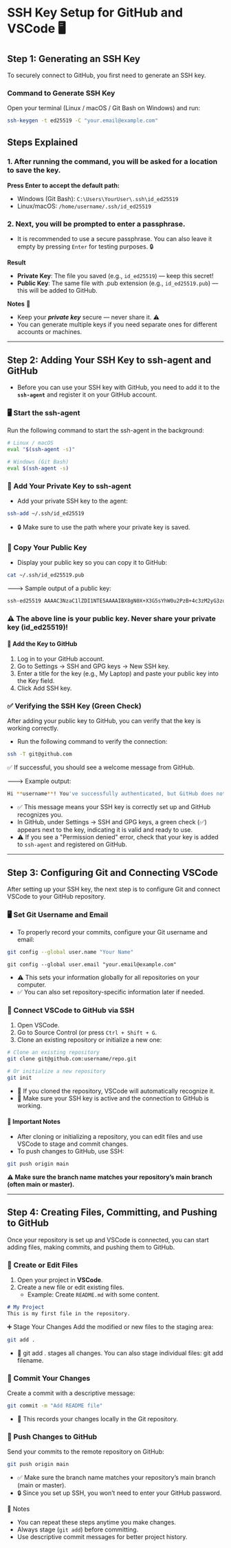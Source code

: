 # SSH Key Setup for GitHub and VSCode 🖥️

## Step 1: Generating an SSH Key

To securely connect to GitHub, you first need to generate an SSH key.

### Command to Generate SSH Key

Open your terminal (Linux / macOS / Git Bash on Windows) and run:

```bash
ssh-keygen -t ed25519 -C "your.email@example.com"
```

## Steps Explained
### 1. After running the command, you will be asked for a location to save the key.
**Press Enter to accept the default path:**
- Windows (Git Bash): `C:\Users\YourUser\.ssh\id_ed25519`
- Linux/macOS: `/home/username/.ssh/id_ed25519`

### 2. Next, you will be prompted to enter a passphrase.
- It is recommended to use a secure passphrase. You can also leave it empty by pressing `Enter` for testing purposes. 🔒

**Result**
- **Private Key**: The file you saved (e.g., `id_ed25519`) — keep this secret!
- **Public Key**: The same file with .pub extension (e.g., `id_ed25519.pub`) — this will be added to GitHub.

**Notes** 📝
- Keep your ***private key*** secure — never share it. ⚠️
- You can generate multiple keys if you need separate ones for different accounts or machines.

---

## Step 2: Adding Your SSH Key to ssh-agent and GitHub

- Before you can use your SSH key with GitHub, you need to add it to the **`ssh-agent`** and register it on your GitHub account.

### 🖥️ Start the ssh-agent

Run the following command to start the ssh-agent in the background:

```bash
# Linux / macOS
eval "$(ssh-agent -s)"

# Windows (Git Bash)
eval $(ssh-agent -s)
```

### 🔑 Add Your Private Key to ssh-agent
- Add your private SSH key to the agent:
```bash
ssh-add ~/.ssh/id_ed25519
```
- 🔒 Make sure to use the path where your private key is saved.

### 🔑 Copy Your Public Key
- Display your public key so you can copy it to GitHub:
```bash
cat ~/.ssh/id_ed25519.pub
```

---> Sample output of a public key:
```bash
ssh-ed25519 AAAAC3NzaC1lZDI1NTE5AAAAIBX8gN0X+X3G5sYhW0u2PzB+4c3zM2yG3zqM1t1a2XyZ your.email@example.com
```
### **⚠️ The above line is your public key. Never share your private key (id_ed25519)!**

#### 🐙 Add the Key to GitHub
1. Log in to your GitHub account.
2. Go to Settings → SSH and GPG keys → New SSH key.
3. Enter a title for the key (e.g., My Laptop) and paste your public key into the Key field.
4. Click Add SSH key.

### ✅ Verifying the SSH Key (Green Check)
After adding your public key to GitHub, you can verify that the key is working correctly.

- Run the following command to verify the connection:
```bash
ssh -T git@github.com
```
✅ If successful, you should see a welcome message from GitHub.


---> Example output:
```bash
Hi **username**! You've successfully authenticated, but GitHub does not provide shell access.
```
- ✅ This message means your SSH key is correctly set up and GitHub recognizes you.
- In GitHub, under Settings → SSH and GPG keys, a green check (✅) appears next to the key, indicating it is valid and ready to use.
- ⚠️ If you see a "Permission denied" error, check that your key is added to `ssh-agent` and registered on GitHub.

---

## Step 3: Configuring Git and Connecting VSCode
After setting up your SSH key, the next step is to configure Git and connect VSCode to your GitHub repository.

### 🖥️ Set Git Username and Email
- To properly record your commits, configure your Git username and email:
```bash
git config --global user.name "Your Name"
```

```bsah
git config --global user.email "your.email@example.com"
```

- ⚠️ This sets your information globally for all repositories on your computer.
- ✅ You can also set repository-specific information later if needed.

### 🔗 Connect VSCode to GitHub via SSH
1. Open VSCode.
2. Go to Source Control (or press `Ctrl + Shift + G`.
3. Clone an existing repository or initialize a new one:

```bash
# Clone an existing repository
git clone git@github.com:username/repo.git
```
```bash
# Or initialize a new repository
git init
```

- 🐙 If you cloned the repository, VSCode will automatically recognize it.
- 🔑 Make sure your SSH key is active and the connection to GitHub is working.

#### 📝 Important Notes
- After cloning or initializing a repository, you can edit files and use VSCode to stage and commit changes.
- To push changes to GitHub, use SSH:
```bash
git push origin main
```

**⚠️ Make sure the branch name matches your repository’s main branch (often main or master).**

---

## Step 4: Creating Files, Committing, and Pushing to GitHub

Once your repository is set up and VSCode is connected, you can start adding files, making commits, and pushing them to GitHub.

### 📝 Create or Edit Files

1. Open your project in **VSCode**.  
2. Create a new file or edit existing files.  
   - Example: Create `README.md` with some content.

```markdown
# My Project
This is my first file in the repository.
```

➕ Stage Your Changes
Add the modified or new files to the staging area:
```bash
git add .
```
- 🔑 git add . stages all changes. You can also stage individual files: git add filename.

### 💾 Commit Your Changes
Create a commit with a descriptive message:
```bash
git commit -m "Add README file"
```
- 🐙 This records your changes locally in the Git repository.

### 🚀 Push Changes to GitHub
Send your commits to the remote repository on GitHub:
```bash
git push origin main
```
- ✅ Make sure the branch name matches your repository’s main branch (main or master).
- 🔒 Since you set up SSH, you won’t need to enter your GitHub password.

🧐 Notes
- You can repeat these steps anytime you make changes.
- Always stage (`git add`) before committing.
- Use descriptive commit messages for better project history.





